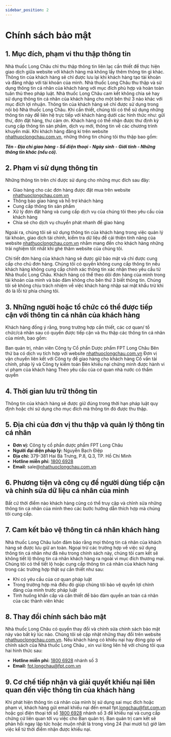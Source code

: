 ```yaml
---
sidebar_position: 2
---
```


# Chính sách bảo mật

## 1. Mục đích, phạm vi thu thập thông tin

Nhà thuốc Long Châu chỉ thu thập thông tin liên lạc cần thiết để thực hiện giao dịch giữa website với khách hàng mà không lấy thêm thông tin gì khác. Thông tin của khách hàng sẽ chỉ được lưu lại khi khách hàng tạo tài khoản và đăng nhập với tài khoản của mình. Nhà thuốc Long Châu thu thập và sử dụng thông tin cá nhân của khách hàng với mục đích phù hợp và hoàn toàn tuân thủ theo pháp luật. Nhà thuốc Long Châu cam kết không chia sẻ hay sử dụng thông tin cá nhân của khách hàng cho một bên thứ 3 nào khác với mục đích lợi nhuận. Thông tin của khách hàng sẽ chỉ được sử dụng trong nội bộ Nhà thuốc Long Châu. Khi cần thiết, chúng tôi có thể sử dụng những thông tin này để liên hệ trực tiếp với khách hàng dưới các hình thức như: gửi thư, đơn đặt hàng, thư cảm ơn. Khách hàng có thể nhận được thư định kỳ cung cấp thông tin sản phẩm, dịch vụ mới, thông tin về các chương trình khuyến mãi. Khi khách hàng đăng kí trên website [nhathuoclongchau.com.vn](#), những thông tin chúng tôi thu thập bao gồm:

**_Tên - Địa chỉ giao hàng - Số điện thoại - Ngày sinh - Giới tính - Những thông tin khác (nếu có)._**

## 2. Phạm vi sử dụng thông tin

Những thông tin trên chỉ được sử dụng cho những mục đích sau đây:

- Giao hàng cho các đơn hàng được đặt mua trên website [nhathuoclongchau.com.vn](#)
- Thông báo giao hàng và hỗ trợ khách hàng
- Cung cấp thông tin sản phẩm
- Xử lý đơn đặt hàng và cung cấp dịch vụ của chúng tôi theo yêu cầu của khách hàng
- Chia sẻ cho dịch vụ chuyển phát nhanh để giao hàng

Ngoài ra, chúng tôi sẽ sử dụng thông tin của khách hàng trong việc quản lý tài khoản, giao dịch tài chính, kiểm tra dữ liệu để cải thiện tính năng của website [nhathuoclongchau.com.vn](#) nhằm mang đến cho khách hàng những trải nghiệm tốt nhất khi ghé thăm website của chúng tôi.

Chi tiết đơn hàng của khách hàng sẽ được giữ bảo mật và chỉ được cung cấp cho chủ đơn hàng. Chúng tôi có quyền không cung cấp thông tin nếu khách hàng không cung cấp chính xác thông tin xác nhận theo yêu cầu từ Nhà thuốc Long Châu. Khách hàng có thể theo dõi đơn hàng của mình trong tài khoản của mình và bảo đảm không cho bên thứ 3 biết thông tin. Chúng tôi sẽ không chịu trách nhiệm về việc khách hàng nhập sai mật khẩu trừ khi đó là lỗi từ phía chúng tôi.

## 3. Những người hoặc tổ chức có thể được tiếp cận với thông tin cá nhân của khách hàng

Khách hàng đồng ý rằng, trong trường hợp cần thiết, các cơ quan/ tổ chức/cá nhân sau có quyền được tiếp cận và thu thập các thông tin cá nhân của mình, bao gồm:

Ban quản trị, nhân viên Công ty Cổ phần Dược phẩm FPT Long Châu
Bên thứ ba có dịch vụ tích hợp với website [nhathuoclongchau.com.vn](#)
Đơn vị vận chuyển liên kết với Công ty để giao hàng cho khách hàng
Cố vấn tài chính, pháp lý và Công ty kiểm toán
Bên khiếu nại chứng minh được hành vi vi phạm của khách hàng
Theo yêu cầu của cơ quan nhà nước có thẩm quyền
## 4. Thời gian lưu trữ thông tin

Thông tin của khách hàng sẽ được giữ đúng trong thời hạn pháp luật quy định hoặc chỉ sử dụng cho mục đích mà thông tin đó được thu thập.

## 5. Địa chỉ của đơn vị thu thập và quản lý thông tin cá nhân

- **Đơn vị:** Công ty cổ phần dược phẩm FPT Long Châu
- **Người đại diện pháp lý:** Nguyễn Bạch Điệp
- **Địa chỉ:** 379-381 Hai Bà Trưng, P.8, Q.3, TP. Hồ Chí Minh
- **Hotline miễn phí:** [1800 6928](#)
- **Email:** sale@[nhathuoclongchau.com.vn](#)
  
## 6. Phương tiện và công cụ để người dùng tiếp cận và chỉnh sửa dữ liệu cá nhân của mình

Bất cứ thời điểm nào khách hàng cũng có thể truy cập và chỉnh sửa những thông tin cá nhân của mình theo các bước hướng dẫn thích hợp mà chúng tôi cung cấp.

## 7. Cam kết bảo vệ thông tin cá nhân khách hàng

Nhà thuốc Long Châu luôn đảm bảo rằng mọi thông tin cá nhân của khách hàng sẽ được lưu giữ an toàn. Ngoại trừ các trường hợp về việc sử dụng thông tin cá nhân như đã nêu trong chính sách này, chúng tôi cam kết sẽ không tiết lộ thông tin cá nhân khách hàng ra ngoài vì mục đích thương mại. Chúng tôi có thể tiết lộ hoặc cung cấp thông tin cá nhân của khách hàng trong các trường hợp thật sự cần thiết như sau:

- Khi có yêu cầu của cơ quan pháp luật
- Trong trường hợp mà điều đó giúp chúng tôi bảo vệ quyền lợi chính đáng của mình trước pháp luật
- Tình huống khẩn cấp và cần thiết để bảo đảm quyền an toàn cá nhân của các thành viên khác
  
## 8. Thay đổi chính sách bảo mật

Nhà thuốc Long Châu có quyền thay đổi và chỉnh sửa chính sách bảo mật này vào bất kỳ lúc nào. Chúng tôi sẽ cập nhật những thay đổi trên website [nhathuoclongchau.com.vn](#). Nếu khách hàng có khiếu nại hay đóng góp về chính sách của Nhà thuốc Long Châu , xin vui lòng liên hệ với chúng tôi qua hai hình thức sau:

- **Hotline miễn phí:** [1800 6928](#) nhánh số 3
- **Email:** [fpt.longchau@fpt.com.vn](#)
## 9. Cơ chế tiếp nhận và giải quyết khiếu nại liên quan đến việc thông tin của khách hàng

Khi phát hiện thông tin cá nhân của mình bị sử dụng sai mục đích hoặc phạm vi, khách hàng gửi email khiếu nại đến email fpt.[longchau@fpt.com.vn](#) hoặc gọi điện thoại tới số [1800 6928](#) nhánh số 3 để khiếu nại và cung cấp chứng cứ liên quan tới vụ việc cho Ban quản trị. Ban quản trị cam kết sẽ phản hồi ngay lập tức hoặc muộn nhất là trong vòng 24 (hai mươi tư) giờ làm việc kể từ thời điểm nhận được khiếu nại.